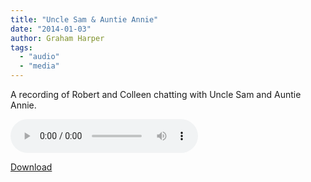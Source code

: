 ```yaml
---
title: "Uncle Sam & Auntie Annie"
date: "2014-01-03"
author: Graham Harper
tags:
  - "audio"
  - "media"
---
```


A recording of Robert and Colleen chatting with Uncle Sam and Auntie Annie.

<audio controls src="https://f001.backblazeb2.com/file/harperfamily-media/uncle-sam-and-auntie-annie.mp3"></audio>

[Download](https://f001.backblazeb2.com/file/harperfamily-media/uncle-sam-and-auntie-annie.mp3)
